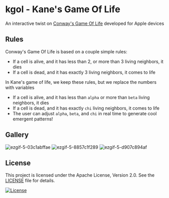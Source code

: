 # kgol - Kane's Game Of Life
An interactive twist on [Conway's Game Of Life](https://en.wikipedia.org/wiki/Conway%27s_Game_of_Life) developed for Apple devices

## Rules
Conway's Game Of Life is based on a couple simple rules:
- If a cell is alive, and it has less than 2, or more than 3 living neighbors, it dies
- If a cell is dead, and it has exactly 3 living neighbors, it comes to life

In Kane's game of life, we keep these rules, but we replace the numbers with variables
- If a cell is alive, and it has less than `alpha` or more than `beta` living neighbors, it dies
- If a cell is dead, and it has exactly `chi` living neighbors, it comes to life
- The user can adjust `alpha`, `beta`, and `chi` in real time to generate cool emergent patterns!

## Gallery
![ezgif-5-03c1abffae](https://github.com/user-attachments/assets/cb146ba7-894f-4cc0-a871-88ac6b421873)
![ezgif-5-8857c1f289](https://github.com/user-attachments/assets/28730ff2-a293-4879-bec6-a61200ac0e95)
![ezgif-5-d907c894af](https://github.com/user-attachments/assets/8a084dd5-aee0-47c9-9fa4-772ded074863)

## License

This project is licensed under the Apache License, Version 2.0. See the [LICENSE](LICENSE.txt) file for details.

[![License](https://img.shields.io/badge/License-Apache%202.0-blue.svg)](https://opensource.org/licenses/Apache-2.0)
